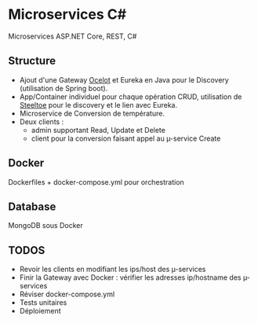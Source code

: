# Microservices C#

Microservices ASP.NET Core, REST, C#

## Structure

* Ajout d'une Gateway [Ocelot](https://ocelot.readthedocs.io/en/latest/index.html) et Eureka en Java pour le Discovery \(utilisation de Spring boot\).
* App/Container individuel pour chaque opération CRUD, utilisation de [Steeltoe](https://steeltoe.io/) pour le discovery et le lien avec Eureka.
* Microservice de Conversion de température.
* Deux clients :
    * admin supportant Read, Update et Delete
    * client pour la conversion faisant appel au µ-service Create

## Docker

Dockerfiles + docker-compose.yml pour orchestration

## Database

MongoDB sous Docker

## TODOS

* Revoir les clients en modifiant les ips/host des µ-services
* Finir la Gateway avec Docker : vérifier les adresses ip/hostname des µ-services
* Réviser docker-compose.yml
* Tests unitaires
* Déploiement